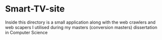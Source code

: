 # Smart-TV-site

Inside this directory is a small application along with the web crawlers and web scapers I utilised during my masters (conversion masters) dissertation in Computer Science 
